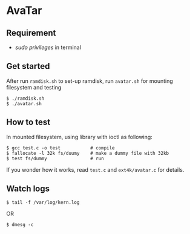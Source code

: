 # AvaTar

## Requirement

- *sudo privileges* in terminal

## Get started

After run `ramdisk.sh` to set-up ramdisk, run `avatar.sh` for mounting filesystem and testing

```
$ ./ramdisk.sh
$ ./avatar.sh
```

## How to test

In mounted filesystem, using library with ioctl as following:
```
$ gcc test.c -o test           # compile
$ fallocate -l 32k fs/duumy    # make a dummy file with 32kb
$ test fs/dummy                # run
```

If you wonder how it works, read `test.c` and `ext4k/avatar.c` for details.

## Watch logs

```
$ tail -f /var/log/kern.log
```

OR

```
$ dmesg -c
```
